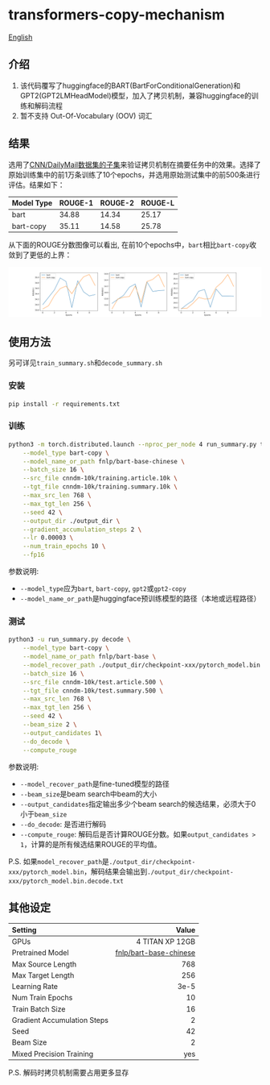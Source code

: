 # transformers-copy-mechanism

[English](README.md)

## 介绍

1. 该代码覆写了huggingface的BART(BartForConditionalGeneration)和GPT2(GPT2LMHeadModel)模型，加入了拷贝机制，兼容huggingface的训练和解码流程
2. 暂不支持 Out-Of-Vocabulary (OOV) 词汇

## 结果

选用了[CNN/DailyMail数据集的子集](https://pan.baidu.com/s/1QXS7oQazLFUJbYD1L0OYSQ?pwd=uqw2)来验证拷贝机制在摘要任务中的效果。选择了原始训练集中的前1万条训练了10个epochs，并选用原始测试集中的前500条进行评估。结果如下：

|Model Type|ROUGE-1|ROUGE-2|ROUGE-L|
|:--|:--|:--|:--|
|bart|34.88|14.34|25.17|
|bart-copy|35.11|14.58|25.78|

从下面的ROUGE分数图像可以看出, 在前10个epochs中，`bart`相比`bart-copy`收敛到了更低的上界：

![ROUGE-Epoch Figure](figures/bart-vs-bart-copy.png)

## 使用方法

另可详见`train_summary.sh`和`decode_summary.sh`

### 安装

```sh
pip install -r requirements.txt
```

### 训练

```sh
python3 -m torch.distributed.launch --nproc_per_node 4 run_summary.py train \
    --model_type bart-copy \
    --model_name_or_path fnlp/bart-base-chinese \
    --batch_size 16 \
    --src_file cnndm-10k/training.article.10k \
    --tgt_file cnndm-10k/training.summary.10k \
    --max_src_len 768 \
    --max_tgt_len 256 \
    --seed 42 \
    --output_dir ./output_dir \
    --gradient_accumulation_steps 2 \
    --lr 0.00003 \
    --num_train_epochs 10 \
    --fp16
```

参数说明:

- `--model_type`应为`bart`, `bart-copy`, `gpt2`或`gpt2-copy`
- `--model_name_or_path`是huggingface预训练模型的路径（本地或远程路径）

### 测试

```sh
python3 -u run_summary.py decode \
    --model_type bart-copy \
    --model_name_or_path fnlp/bart-base \
    --model_recover_path ./output_dir/checkpoint-xxx/pytorch_model.bin \
    --batch_size 16 \
    --src_file cnndm-10k/test.article.500 \
    --tgt_file cnndm-10k/test.summary.500 \
    --max_src_len 768 \
    --max_tgt_len 256 \
    --seed 42 \
    --beam_size 2 \
    --output_candidates 1\
    --do_decode \
    --compute_rouge
```

参数说明:

- `--model_recover_path`是fine-tuned模型的路径
- `--beam_size`是beam search中beam的大小
- `--output_candidates`指定输出多少个beam search的候选结果，必须大于0小于`beam_size`
- `--do_decode`: 是否进行解码
- `--compute_rouge`: 解码后是否计算ROUGE分数。如果`output_candidates > 1`，计算的是所有候选结果ROUGE的平均值。

P.S. 如果`model_recover_path`是`./output_dir/checkpoint-xxx/pytorch_model.bin`，解码结果会输出到`./output_dir/checkpoint-xxx/pytorch_model.bin.decode.txt`

## 其他设定

|Setting|Value|
|:--|--:|
|GPUs|4 TITAN XP 12GB|
|Pretrained Model|[fnlp/bart-base-chinese](https://huggingface.co/fnlp/bart-base-chinese)|
|Max Source Length|768|
|Max Target Length|256|
|Learning Rate|3e-5|
|Num Train Epochs|10|
|Train Batch Size|16|
|Gradient Accumulation Steps|2|
|Seed|42|
|Beam Size|2|
|Mixed Precision Training|yes|

P.S. 解码时拷贝机制需要占用更多显存
